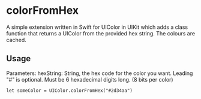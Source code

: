 # colorFromHex

A simple extension written in Swift for UIColor in UIKit which adds a class function that returns a UIColor from the provided hex string. The colours are cached.

## Usage

Parameters: hexString: String, the hex code for the color you want. Leading "#" is optional. Must be 6 hexadecimal digits long. (8 bits per color)

```let someColor = UIColor.colorFromHex("#2d34aa")```
